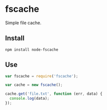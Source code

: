 # fscache

Simple file cache.

## Install

```
npm install node-fscache
```

## Use

```js
var fscache = require('fscache');

var cache = new fscache();

cache.get('file.txt', function (err, data) {
  console.log(data);
});

```
